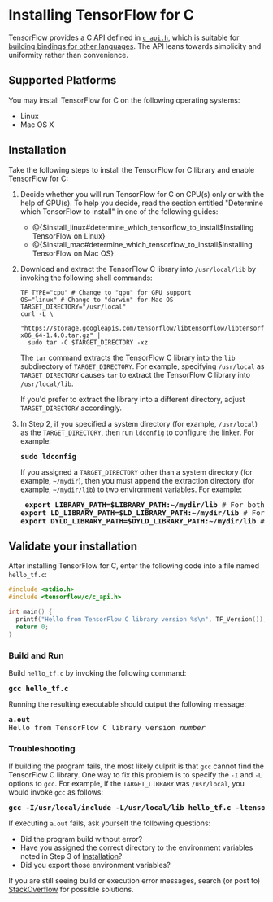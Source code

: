 # Installing TensorFlow for C

TensorFlow provides a C API defined in
[`c_api.h`](https://github.com/tensorflow/tensorflow/blob/master/tensorflow/c/c_api.h),
which is suitable for
[building bindings for other languages](https://www.tensorflow.org/extend/language_bindings).
The API leans towards simplicity and uniformity rather than convenience.


## Supported Platforms

You may install TensorFlow for C on the following operating systems:

  * Linux
  * Mac OS X


## Installation

Take the following steps to install the TensorFlow for C library and
enable TensorFlow for C:

  1. Decide whether you will run TensorFlow for C on CPU(s) only or
     with the help of GPU(s). To help you decide, read the section
     entitled "Determine which TensorFlow to install" in one of the
     following guides:

       * @{$install_linux#determine_which_tensorflow_to_install$Installing TensorFlow on Linux}
       * @{$install_mac#determine_which_tensorflow_to_install$Installing TensorFlow on Mac OS}

  2. Download and extract the TensorFlow C library into `/usr/local/lib` by
     invoking the following shell commands:

         TF_TYPE="cpu" # Change to "gpu" for GPU support
         OS="linux" # Change to "darwin" for Mac OS
         TARGET_DIRECTORY="/usr/local"
         curl -L \
           "https://storage.googleapis.com/tensorflow/libtensorflow/libtensorflow-${TF_TYPE}-${OS}-x86_64-1.4.0.tar.gz" |
           sudo tar -C $TARGET_DIRECTORY -xz

     The `tar` command extracts the TensorFlow C library into the `lib`
     subdirectory of `TARGET_DIRECTORY`. For example, specifying `/usr/local`
     as `TARGET_DIRECTORY` causes `tar` to extract the TensorFlow C library
     into `/usr/local/lib`.

     If you'd prefer to extract the library into a different directory,
     adjust `TARGET_DIRECTORY` accordingly.

  3. In Step 2, if you specified a system directory (for example, `/usr/local`)
     as the `TARGET_DIRECTORY`, then run `ldconfig` to configure the linker.
     For example:

     <pre><b>sudo ldconfig</b></pre>

     If you assigned a `TARGET_DIRECTORY` other than a system
     directory (for example, `~/mydir`), then you must append the extraction
     directory (for example, `~/mydir/lib`) to two environment variables.
     For example:

     <pre> <b>export LIBRARY_PATH=$LIBRARY_PATH:~/mydir/lib</b> # For both Linux and Mac OS X
     <b>export LD_LIBRARY_PATH=$LD_LIBRARY_PATH:~/mydir/lib</b> # For Linux only
     <b>export DYLD_LIBRARY_PATH=$DYLD_LIBRARY_PATH:~/mydir/lib</b> # For Mac OS X only</pre>



## Validate your installation

After installing TensorFlow for C, enter the following code into a file named
`hello_tf.c`:

```c
#include <stdio.h>
#include <tensorflow/c/c_api.h>

int main() {
  printf("Hello from TensorFlow C library version %s\n", TF_Version());
  return 0;
}
```

### Build and Run

Build `hello_tf.c` by invoking the following command:


<pre><b>gcc hello_tf.c</b></pre>


Running the resulting executable should output the following message:


<pre><b>a.out</b>
Hello from TensorFlow C library version <i>number</i></pre>


### Troubleshooting

If building the program fails, the most likely culprit is that `gcc` cannot
find the TensorFlow C library.  One way to fix this problem is to specify
the `-I` and `-L` options to `gcc`.  For example, if the `TARGET_LIBRARY`
was `/usr/local`, you would invoke `gcc` as follows:

<pre><b>gcc -I/usr/local/include -L/usr/local/lib hello_tf.c -ltensorflow</b></pre>

If executing `a.out` fails, ask yourself the following questions:

  * Did the program build without error?
  * Have you assigned the correct directory to the environment variables
    noted in Step 3 of [Installation](#installation)?
  * Did you export those environment variables?

If you are still seeing build or execution error messages, search (or post to)
[StackOverflow](www.stackoverflow.com/questions/tagged/tensorflow) for
possible solutions.

